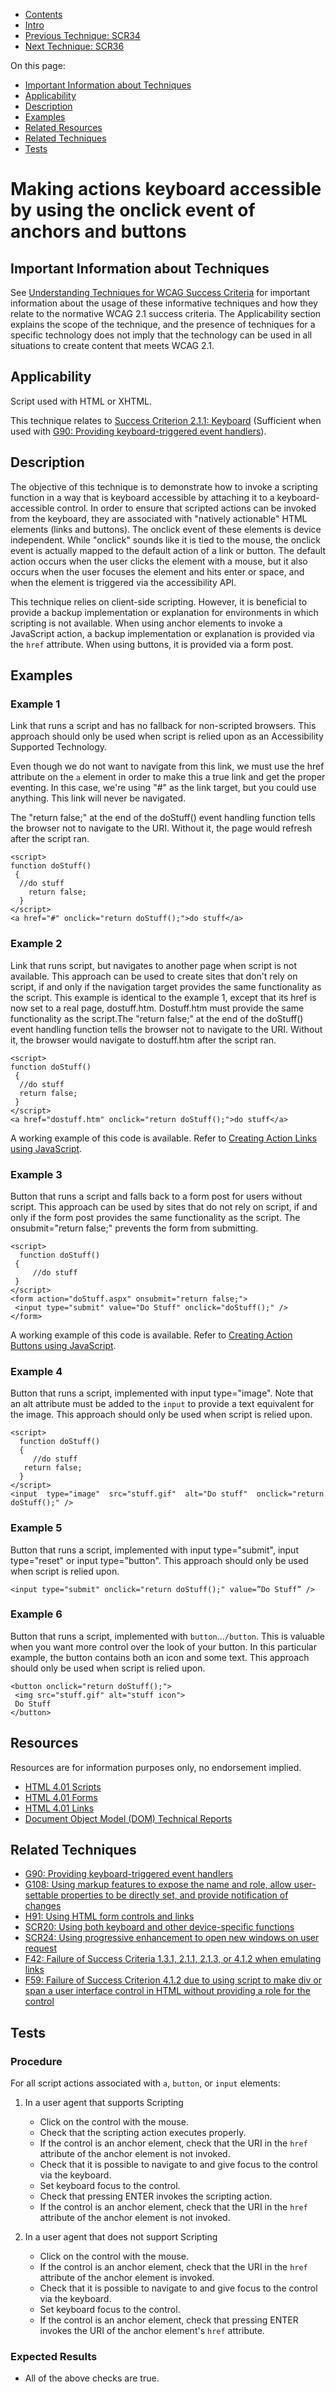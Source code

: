 -   [Contents](https://www.w3.org/WAI/WCAG21/Techniques/#techniques "Table of Contents")
-   [Intro](https://www.w3.org/WAI/WCAG21/Techniques/#introduction "Introduction to Techniques")
-   [Previous Technique: SCR34](SCR34)
-   [Next Technique: SCR36](SCR36)

On this page:

-   [Important Information about Techniques](#important-information)
-   [Applicability](#applicability)
-   [Description](#description)
-   [Examples](#examples)
-   [Related Resources](#resources)
-   [Related Techniques](#related)
-   [Tests](#tests)

Making actions keyboard accessible by using the onclick event of anchors and buttons
====================================================================================

Important Information about Techniques
--------------------------------------

See [Understanding Techniques for WCAG Success Criteria](https://www.w3.org/WAI/WCAG21/Understanding/understanding-techniques) for important information about the usage of these informative techniques and how they relate to the normative WCAG 2.1 success criteria. The Applicability section explains the scope of the technique, and the presence of techniques for a specific technology does not imply that the technology can be used in all situations to create content that meets WCAG 2.1.

Applicability
-------------

Script used with HTML or XHTML.

This technique relates to [Success Criterion 2.1.1: Keyboard](https://www.w3.org/WAI/WCAG21/Understanding/keyboard) (Sufficient when used with [G90: Providing keyboard-triggered event handlers](../general/G90)).

Description
-----------

The objective of this technique is to demonstrate how to invoke a scripting function in a way that is keyboard accessible by attaching it to a keyboard-accessible control. In order to ensure that scripted actions can be invoked from the keyboard, they are associated with "natively actionable" HTML elements (links and buttons). The onclick event of these elements is device independent. While "onclick" sounds like it is tied to the mouse, the onclick event is actually mapped to the default action of a link or button. The default action occurs when the user clicks the element with a mouse, but it also occurs when the user focuses the element and hits enter or space, and when the element is triggered via the accessibility API.

This technique relies on client-side scripting. However, it is beneficial to provide a backup implementation or explanation for environments in which scripting is not available. When using anchor elements to invoke a JavaScript action, a backup implementation or explanation is provided via the `href` attribute. When using buttons, it is provided via a form post.

Examples
--------

### Example 1

Link that runs a script and has no fallback for non-scripted browsers. This approach should only be used when script is relied upon as an Accessibility Supported Technology.

Even though we do not want to navigate from this link, we must use the href attribute on the `a` element in order to make this a true link and get the proper eventing. In this case, we're using "\#" as the link target, but you could use anything. This link will never be navigated.

The "return false;" at the end of the doStuff() event handling function tells the browser not to navigate to the URI. Without it, the page would refresh after the script ran.

    <script> 
    function doStuff()
     {
      //do stuff
        return false;
      }
    </script>
    <a href="#" onclick="return doStuff();">do stuff</a>

### Example 2

Link that runs script, but navigates to another page when script is not available. This approach can be used to create sites that don't rely on script, if and only if the navigation target provides the same functionality as the script. This example is identical to the example 1, except that its href is now set to a real page, dostuff.htm. Dostuff.htm must provide the same functionality as the script.The "return false;" at the end of the doStuff() event handling function tells the browser not to navigate to the URI. Without it, the browser would navigate to dostuff.htm after the script ran.

    <script> 
    function doStuff() 
     {  
      //do stuff  
      return false; 
     }
    </script>
    <a href="dostuff.htm" onclick="return doStuff();">do stuff</a>

A working example of this code is available. Refer to [Creating Action Links using JavaScript](../../working-examples/script-action-links/).

### Example 3

Button that runs a script and falls back to a form post for users without script. This approach can be used by sites that do not rely on script, if and only if the form post provides the same functionality as the script. The onsubmit="return false;" prevents the form from submitting.

    <script>
      function doStuff()
     {
         //do stuff
     }
    </script>
    <form action="doStuff.aspx" onsubmit="return false;">
     <input type="submit" value="Do Stuff" onclick="doStuff();" />
    </form>

A working example of this code is available. Refer to [Creating Action Buttons using JavaScript](../../working-examples/script-action-buttons/).

### Example 4

Button that runs a script, implemented with input type="image". Note that an alt attribute must be added to the `input` to provide a text equivalent for the image. This approach should only be used when script is relied upon.

    <script>
      function doStuff()
      {
         //do stuff
       return false;
      }
    </script>
    <input  type="image"  src="stuff.gif"  alt="Do stuff"  onclick="return doStuff();" />

### Example 5

Button that runs a script, implemented with input type="submit", input type="reset" or input type="button". This approach should only be used when script is relied upon.

    <input type="submit" onclick="return doStuff();" value=”Do Stuff” />

### Example 6

Button that runs a script, implemented with `button`…`/button`. This is valuable when you want more control over the look of your button. In this particular example, the button contains both an icon and some text. This approach should only be used when script is relied upon.

    <button onclick="return doStuff();">
     <img src="stuff.gif" alt="stuff icon">
     Do Stuff
    </button>

Resources
---------

Resources are for information purposes only, no endorsement implied.

-   [HTML 4.01 Scripts](https://www.w3.org/TR/REC-html40/interact/scripts.html)
-   [HTML 4.01 Forms](https://www.w3.org/TR/REC-html40/interact/forms.html)
-   [HTML 4.01 Links](https://www.w3.org/TR/REC-html40/struct/links.html)
-   [Document Object Model (DOM) Technical Reports](https://www.w3.org/DOM/DOMTR)

Related Techniques
------------------

-   [G90: Providing keyboard-triggered event handlers](https://www.w3.org/WAI/WCAG21/Techniques/general/G90)
-   [G108: Using markup features to expose the name and role, allow user-settable properties to be directly set, and provide notification of changes](https://www.w3.org/WAI/WCAG21/Techniques/general/G108)
-   [H91: Using HTML form controls and links](https://www.w3.org/WAI/WCAG21/Techniques/html/H91)
-   [SCR20: Using both keyboard and other device-specific functions](https://www.w3.org/WAI/WCAG21/Techniques/client-side-script/SCR20)
-   [SCR24: Using progressive enhancement to open new windows on user request](https://www.w3.org/WAI/WCAG21/Techniques/client-side-script/SCR24)
-   [F42: Failure of Success Criteria 1.3.1, 2.1.1, 2.1.3, or 4.1.2 when emulating links](https://www.w3.org/WAI/WCAG21/Techniques/failures/F42)
-   [F59: Failure of Success Criterion 4.1.2 due to using script to make div or span a user interface control in HTML without providing a role for the control](https://www.w3.org/WAI/WCAG21/Techniques/failures/F59)

Tests
-----

### Procedure

For all script actions associated with `a`, `button`, or `input` elements:

1.  In a user agent that supports Scripting

    -   Click on the control with the mouse.
    -   Check that the scripting action executes properly.
    -   If the control is an anchor element, check that the URI in the `href` attribute of the anchor element is not invoked.
    -   Check that it is possible to navigate to and give focus to the control via the keyboard.
    -   Set keyboard focus to the control.
    -   Check that pressing ENTER invokes the scripting action.
    -   If the control is an anchor element, check that the URI in the `href` attribute of the anchor element is not invoked.

2.  In a user agent that does not support Scripting

    -   Click on the control with the mouse.
    -   If the control is an anchor element, check that the URI in the `href` attribute of the anchor element is invoked.
    -   Check that it is possible to navigate to and give focus to the control via the keyboard.
    -   Set keyboard focus to the control.
    -   If the control is an anchor element, check that pressing ENTER invokes the URI of the anchor element's `href` attribute.

### Expected Results

-   All of the above checks are true.
